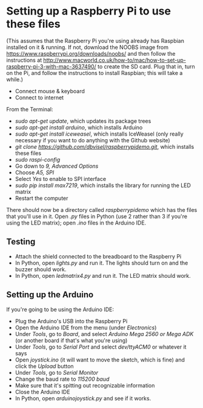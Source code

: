 # Setting up a Raspberry Pi to use these files

(This assumes that the Raspberry Pi you're using already has Raspbian installed on it & running. If not, download the NOOBS image from https://www.raspberrypi.org/downloads/noobs/ and then follow the instructions at http://www.macworld.co.uk/how-to/mac/how-to-set-up-raspberry-pi-3-with-mac-3637490/ to create the SD card. Plug that in, turn on the Pi, and follow the instructions to install Raspbian; this will take a while.)

 * Connect mouse & keyboard
 * Connect to internet

From the Terminal:

 * *sudo apt-get update*, which updates its package trees
 * *sudo apt-get install arduino*, which installs Arduino
 * *sudo apt-get install iceweasel*, which installs IceWeasel (only really necessary if you want to do anything with the Github website)
 * *git clone https://github.com/dbvisel/raspberrypidemo.git*, which installs these files
 * *sudo raspi-config*
  * Go down to *9, Advanced Options*
  * Choose *A5, SPI*
  * Select *Yes* to enable to SPI interface
 * *sudo pip install max7219*, which installs the library for running the LED matrix
 * Restart the computer

There should now be a directory called *raspberrypidemo* which has the files that you'll use in it. Open *.py* files in Python (use 2 rather than 3 if you're using the LED matrix); open *.ino* files in the Arduino IDE.

## Testing

 * Attach the shield connected to the breadboard to the Raspberry Pi
 * In Python, open *lights.py* and run it. The lights should turn on and the buzzer should work.
 * In Python, open *ledmatrix4.py* and run it. The LED matrix should work.

## Setting up the Arduino

If you're going to be using the Arduino IDE:

 * Plug the Arduino's USB into the Raspberry Pi
 * Open the Arduino IDE from the menu (under *Electronics*)
 * Under *Tools*, go to *Board*, and select *Arduino Mega 2560 or Mega ADK* (or another board if that's what you're using)
 * Under *Tools*, go to *Serial Port* and select *dev/ttyACM0* or whatever it says
 * Open *joystick.ino* (it will want to move the sketch, which is fine) and click the *Upload* button
 * Under *Tools*, go to *Serial Monitor*
 * Change the baud rate to *115200 baud*
 * Make sure that it's spitting out recognizable information
 * Close the Arduino IDE
 * In Python, open *arduinojoystick.py* and see if it works.
